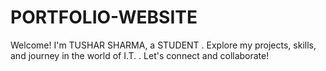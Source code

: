 # PORTFOLIO-WEBSITE
Welcome! I'm TUSHAR SHARMA, a STUDENT . Explore my projects, skills, and journey in the world of I.T. . Let's connect and collaborate! 
